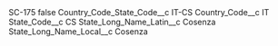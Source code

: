 <?xml version="1.0" encoding="UTF-8"?>
<CustomMetadata xmlns="http://soap.sforce.com/2006/04/metadata" xmlns:xsi="http://www.w3.org/2001/XMLSchema-instance" xmlns:xsd="http://www.w3.org/2001/XMLSchema">
    <label>SC-175</label>
    <protected>false</protected>
    <values>
        <field>Country_Code_State_Code__c</field>
        <value xsi:type="xsd:string">IT-CS</value>
    </values>
    <values>
        <field>Country_Code__c</field>
        <value xsi:type="xsd:string">IT</value>
    </values>
    <values>
        <field>State_Code__c</field>
        <value xsi:type="xsd:string">CS</value>
    </values>
    <values>
        <field>State_Long_Name_Latin__c</field>
        <value xsi:type="xsd:string">Cosenza</value>
    </values>
    <values>
        <field>State_Long_Name_Local__c</field>
        <value xsi:type="xsd:string">Cosenza</value>
    </values>
</CustomMetadata>
